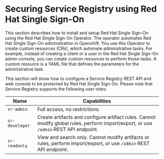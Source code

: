 # Securing Service Registry using Red Hat Single Sign-On

This section describes how to install and setup Red Hat Single Sign-On using the Red Hat Single Sign-On Operator. The operator automates Red Hat Single Sign-On administration in Openshift. You use this Operator to create custom resources (CRs), which automate administrative tasks. For example, instead of creating a client or a user in the Red Hat Single Sign-On admin console, you can create custom resources to perform those tasks. A custom resource is a YAML file that defines the parameters for the administrative task.

This section will show how to configure a Service Registry REST API and web console to be protected by Red Hat Single Sign-On. Please note that Service Registry supports the following user roles:

| **Name**     | **Capabilities**                                                                                                                    |
|--------------|-------------------------------------------------------------------------------------------------------------------------------------|
| `sr-admin`     | Full access, no restrictions.                                                                                                       |
| `sr-developer` | Create artifacts and configure artifact rules. Cannot modify global rules, perform import/export, or use `/admin`  REST API endpoint. |
| `sr-readonly`  | View and search only. Cannot modify artifacts or rules, perform import/export, or use   `/admin`  REST API endpoint.                  |
